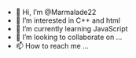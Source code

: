 - 👋 Hi, I’m @Marmalade22
- 👀 I’m interested in C++ and html
- 🌱 I’m currently learning JavaScript
- 💞️ I’m looking to collaborate on ...
- 📫 How to reach me ...

<!---
Marmalade22/Marmalade22 is a ✨ special ✨ repository because its `README.md` (this file) appears on your GitHub profile.
You can click the Preview link to take a look at your changes.
--->
